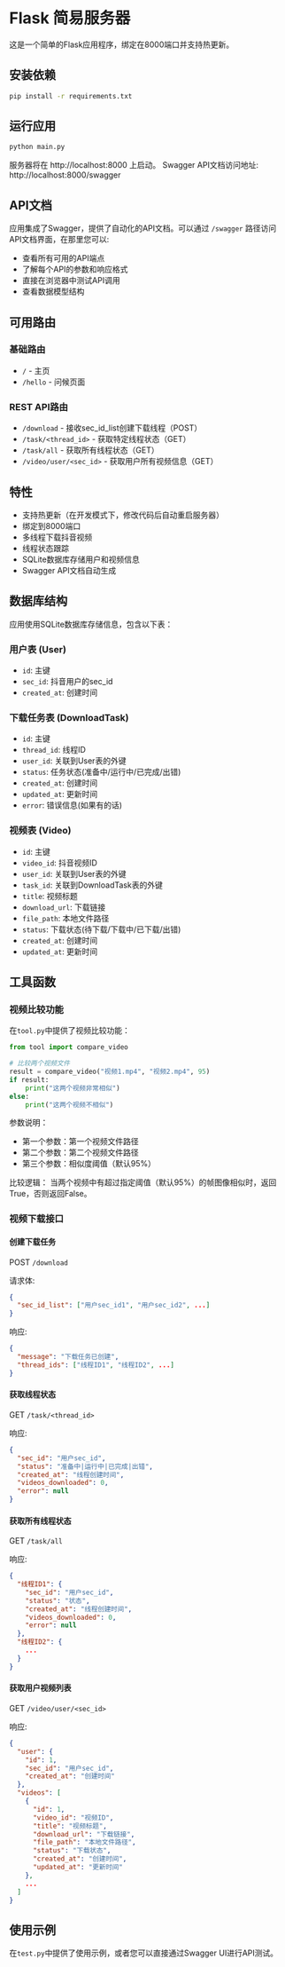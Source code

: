 # Flask 简易服务器

这是一个简单的Flask应用程序，绑定在8000端口并支持热更新。

## 安装依赖

```bash
pip install -r requirements.txt
```

## 运行应用

```bash
python main.py
```

服务器将在 http://localhost:8000 上启动。
Swagger API文档访问地址: http://localhost:8000/swagger

## API文档

应用集成了Swagger，提供了自动化的API文档。可以通过 `/swagger` 路径访问API文档界面，在那里您可以:

- 查看所有可用的API端点
- 了解每个API的参数和响应格式
- 直接在浏览器中测试API调用
- 查看数据模型结构

## 可用路由

### 基础路由
- `/` - 主页
- `/hello` - 问候页面

### REST API路由
- `/download` - 接收sec_id_list创建下载线程（POST）
- `/task/<thread_id>` - 获取特定线程状态（GET）
- `/task/all` - 获取所有线程状态（GET）
- `/video/user/<sec_id>` - 获取用户所有视频信息（GET）

## 特性

- 支持热更新（在开发模式下，修改代码后自动重启服务器）
- 绑定到8000端口
- 多线程下载抖音视频
- 线程状态跟踪
- SQLite数据库存储用户和视频信息
- Swagger API文档自动生成

## 数据库结构

应用使用SQLite数据库存储信息，包含以下表：

### 用户表 (User)
- `id`: 主键
- `sec_id`: 抖音用户的sec_id
- `created_at`: 创建时间

### 下载任务表 (DownloadTask)
- `id`: 主键
- `thread_id`: 线程ID
- `user_id`: 关联到User表的外键
- `status`: 任务状态(准备中/运行中/已完成/出错)
- `created_at`: 创建时间
- `updated_at`: 更新时间
- `error`: 错误信息(如果有的话)

### 视频表 (Video)
- `id`: 主键
- `video_id`: 抖音视频ID
- `user_id`: 关联到User表的外键
- `task_id`: 关联到DownloadTask表的外键
- `title`: 视频标题
- `download_url`: 下载链接
- `file_path`: 本地文件路径
- `status`: 下载状态(待下载/下载中/已下载/出错)
- `created_at`: 创建时间
- `updated_at`: 更新时间

## 工具函数

### 视频比较功能

在`tool.py`中提供了视频比较功能：

```python
from tool import compare_video

# 比较两个视频文件
result = compare_video("视频1.mp4", "视频2.mp4", 95)
if result:
    print("这两个视频非常相似")
else:
    print("这两个视频不相似")
```

参数说明：
- 第一个参数：第一个视频文件路径
- 第二个参数：第二个视频文件路径
- 第三个参数：相似度阈值（默认95%）

比较逻辑：
当两个视频中有超过指定阈值（默认95%）的帧图像相似时，返回True，否则返回False。

### 视频下载接口

#### 创建下载任务

POST `/download`

请求体:
```json
{
  "sec_id_list": ["用户sec_id1", "用户sec_id2", ...]
}
```

响应:
```json
{
  "message": "下载任务已创建",
  "thread_ids": ["线程ID1", "线程ID2", ...]
}
```

#### 获取线程状态

GET `/task/<thread_id>`

响应:
```json
{
  "sec_id": "用户sec_id",
  "status": "准备中|运行中|已完成|出错",
  "created_at": "线程创建时间",
  "videos_downloaded": 0,
  "error": null
}
```

#### 获取所有线程状态

GET `/task/all`

响应:
```json
{
  "线程ID1": {
    "sec_id": "用户sec_id",
    "status": "状态",
    "created_at": "线程创建时间",
    "videos_downloaded": 0,
    "error": null
  },
  "线程ID2": {
    ...
  }
}
```

#### 获取用户视频列表

GET `/video/user/<sec_id>`

响应:
```json
{
  "user": {
    "id": 1,
    "sec_id": "用户sec_id",
    "created_at": "创建时间"
  },
  "videos": [
    {
      "id": 1,
      "video_id": "视频ID",
      "title": "视频标题",
      "download_url": "下载链接",
      "file_path": "本地文件路径",
      "status": "下载状态",
      "created_at": "创建时间",
      "updated_at": "更新时间"
    },
    ...
  ]
}
```

## 使用示例

在`test.py`中提供了使用示例，或者您可以直接通过Swagger UI进行API测试。
